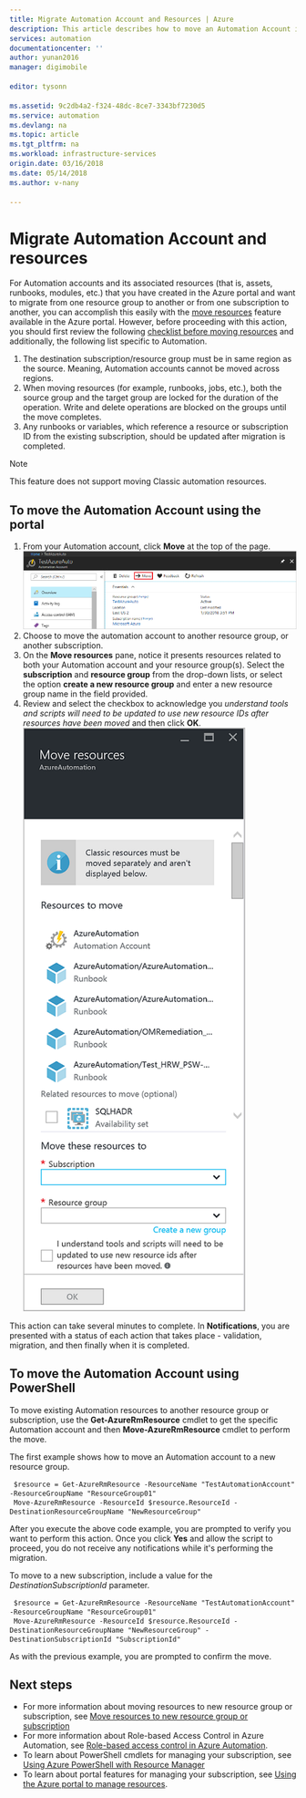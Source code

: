 ```yaml
---
title: Migrate Automation Account and Resources | Azure
description: This article describes how to move an Automation Account in Azure Automation and associated resources from one subscription to another.
services: automation
documentationcenter: ''
author: yunan2016
manager: digimobile

editor: tysonn

ms.assetid: 9c2db4a2-f324-48dc-8ce7-3343bf7230d5
ms.service: automation
ms.devlang: na
ms.topic: article
ms.tgt_pltfrm: na
ms.workload: infrastructure-services
origin.date: 03/16/2018
ms.date: 05/14/2018
ms.author: v-nany

---
```

# Migrate Automation Account and resources
For Automation accounts and its associated resources (that is, assets, runbooks, modules, etc.) that you have created in the Azure portal and want to migrate from one resource group to another or from one subscription to another, you can accomplish this easily with the [move resources](../azure-resource-manager/resource-group-move-resources.md) feature available in the Azure portal. However, before proceeding with this action, you should first review the following [checklist before moving resources](../azure-resource-manager/resource-group-move-resources.md#checklist-before-moving-resources) and additionally, the following list specific to Automation.  

1. The destination subscription/resource group must be in same region as the source. Meaning, Automation accounts cannot be moved across regions.
2. When moving resources (for example, runbooks, jobs, etc.), both the source group and the target group are locked for the duration of the operation. Write and delete operations are blocked on the groups until the move completes. 
3. Any runbooks or variables, which reference a resource or subscription ID from the existing subscription, should be updated after migration is completed.  

> [!NOTE]
> This feature does not support moving Classic automation resources.
>
>

## To move the Automation Account using the portal
1. From your Automation account, click **Move** at the top of the page.<br> ![Move option](media/automation-migrate-account-subscription/automation-menu-move.png)<br>
2. Choose to move the automation account to another resource group, or another subscription.
3. On the **Move resources** pane, notice it presents resources related to both your Automation account and your resource group(s). Select the **subscription** and **resource group** from the drop-down lists, or select the option **create a new resource group** and enter a new resource group name in the field provided. 
4. Review and select the checkbox to acknowledge you *understand tools and scripts will need to be updated to use new resource IDs after resources have been moved* and then click **OK**.<br> ![Move Resources pane](media/automation-migrate-account-subscription/automation-move-resources-blade.png)<br>   

This action can take several minutes to complete. In **Notifications**, you are presented with a status of each action that takes place - validation, migration, and then finally when it is completed.    

## To move the Automation Account using PowerShell
To move existing Automation resources to another resource group or subscription, use the  **Get-AzureRmResource** cmdlet to get the specific Automation account and then **Move-AzureRmResource** cmdlet to perform the move.

The first example shows how to move an Automation account to a new resource group.

   ```
    $resource = Get-AzureRmResource -ResourceName "TestAutomationAccount" -ResourceGroupName "ResourceGroup01"
    Move-AzureRmResource -ResourceId $resource.ResourceId -DestinationResourceGroupName "NewResourceGroup"
   ```

After you execute the above code example, you are prompted to verify you want to perform this action. Once you click **Yes** and allow the script to proceed, you do not receive any notifications while it's performing the migration. 

To move to a new subscription, include a value for the *DestinationSubscriptionId* parameter.

   ```
    $resource = Get-AzureRmResource -ResourceName "TestAutomationAccount" -ResourceGroupName "ResourceGroup01"
    Move-AzureRmResource -ResourceId $resource.ResourceId -DestinationResourceGroupName "NewResourceGroup" -DestinationSubscriptionId "SubscriptionId"
   ```

As with the previous example, you are prompted to confirm the move. 

## Next steps
* For more information about moving resources to new resource group or subscription, see [Move  resources to new resource group or subscription](../azure-resource-manager/resource-group-move-resources.md)
* For more information about Role-based Access Control in Azure Automation, see [Role-based access control in Azure Automation](automation-role-based-access-control.md).
* To learn about PowerShell cmdlets for managing your subscription, see [Using Azure PowerShell with Resource Manager](../azure-resource-manager/powershell-azure-resource-manager.md)
* To learn about portal features for managing your subscription, see [Using the Azure portal to manage resources](../azure-resource-manager/resource-group-portal.md).
